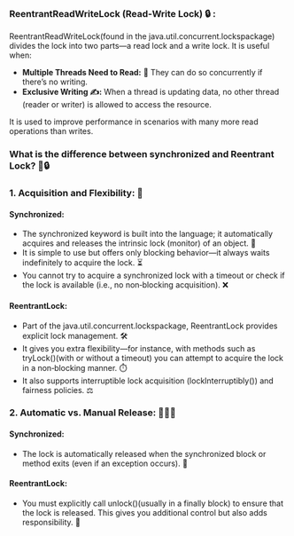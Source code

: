 ### ReentrantReadWriteLock (Read‑Write Lock) 🔒 :

ReentrantReadWriteLock(found in the java.util.concurrent.lockspackage) divides the lock into two parts—a read lock and a write lock. It is useful when:

* **Multiple Threads Need to Read:** 👥 They can do so concurrently if there’s no writing.
* **Exclusive Writing ✍️:** When a thread is updating data, no other thread (reader or writer) is allowed to access the resource.

It is used to improve performance in scenarios with many more read operations than writes.


### What is the difference between synchronized and Reentrant Lock? 🔄🔒

### 1. Acquisition and Flexibility: 🚦

#### Synchronized:

* The synchronized keyword is built into the language; it automatically acquires and releases the intrinsic lock (monitor) of an object. 🔄
* It is simple to use but offers only blocking behavior—it always waits indefinitely to acquire the lock. ⏳
* You cannot try to acquire a synchronized lock with a timeout or check if the lock is available (i.e., no non‑blocking acquisition). ❌

#### ReentrantLock:

* Part of the java.util.concurrent.lockspackage, ReentrantLock provides explicit lock management. 🛠️
* It gives you extra flexibility—for instance, with methods such as tryLock()(with or without a timeout) you can attempt to acquire the lock in a non‑blocking manner. ⏱️
* It also supports interruptible lock acquisition (lockInterruptibly()) and fairness policies. ⚖️


### 2. Automatic vs. Manual Release: 🔄🆚👐

#### Synchronized:

* The lock is automatically released when the synchronized block or method exits (even if an exception occurs). 🔄

#### ReentrantLock:

* You must explicitly call unlock()(usually in a finally block) to ensure that the lock is released. This gives you additional control but also adds responsibility. 🔑

